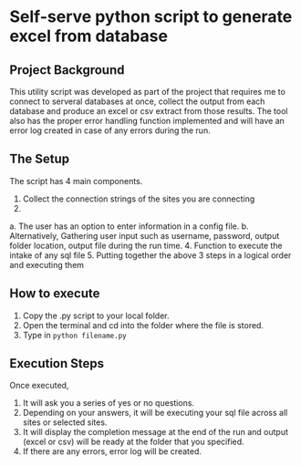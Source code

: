 # Self-serve python script to generate excel from database


## Project Background
This utility script was developed as part of the project that requires me to connect to serveral databases at once, collect the output from each database and produce an excel or csv extract from those results. The tool also has the proper error handling function implemented and will have an error log created in case of any errors during the run.

## The Setup
The script has 4 main components.
1. Collect the connection strings of the sites you are connecting
2.
  a. The user has an option to enter information in a config file.
  b. Alternatively, Gathering user input such as username, password, output folder location, output file during the run time.
4. Function to execute the intake of any sql file
5. Putting together the above 3 steps in a logical order and executing them

## How to execute
1. Copy the .py script to your local folder.
2. Open the terminal and cd into the folder where the file is stored.
3. Type in `python filename.py` 

## Execution Steps
  Once executed,
  1. It will ask you a series of yes or no questions.
  2. Depending on your answers, it will be executing your sql file across all sites or selected sites.
  3. It will display the completion message at the end of the run and output (excel or csv) will be ready at the folder that you specified.
  4. If there are any errors, error log will be created.
  
  
 
